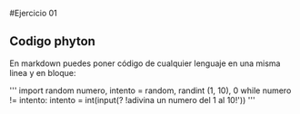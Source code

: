 #Ejercicio 01

Codigo   phyton
----------------

En markdown puedes poner código de cualquier lenguaje en una misma linea y en bloque:

''' import random
numero, intento = random, randint (1, 10), 0
while numero != intento:
intento = int(input(? !adivina un numero del 1 al 10!')) '''
